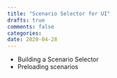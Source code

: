 ```yaml
---
title: "Scenario Selector for UI"
drafts: true
comments: false
categories:
date: 2020-04-28
---
```


- Building a Scenario Selector
- Preloading scenarios
